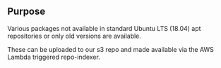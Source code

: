 ## Purpose
Various packages not available in standard Ubuntu LTS (18.04) apt repositories 
or only old versions are available.

These can be uploaded to our s3 repo and made available via the AWS Lambda triggered
repo-indexer.
